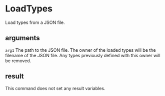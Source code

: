 # LoadTypes

Load types from a JSON file.

## arguments

`arg1` The path to the JSON file. The owner of the loaded types will be the filename of the JSON file. Any types previously defined with this owner will be removed.

## result

This command does not set any result variables.
